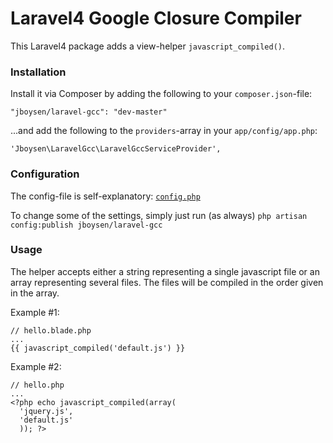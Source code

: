 Laravel4 Google Closure Compiler
===========

This Laravel4 package adds a view-helper `javascript_compiled()`.

### Installation

Install it via Composer by adding the following to your `composer.json`-file:

    "jboysen/laravel-gcc": "dev-master"

...and add the following to the `providers`-array in your `app/config/app.php`:

    'Jboysen\LaravelGcc\LaravelGccServiceProvider',
    
### Configuration

The config-file is self-explanatory: [`config.php`](https://github.com/jboysen/laravel-gcc/blob/master/src/config/config.php)

To change some of the settings, simply just run (as always) `php artisan config:publish jboysen/laravel-gcc`

### Usage

The helper accepts either a string representing a single javascript file or an array representing several files. 
The files will be compiled in the order given in the array.

Example #1:

    // hello.blade.php
    ...
    {{ javascript_compiled('default.js') }}
    
Example #2:

    // hello.php
    ...
    <?php echo javascript_compiled(array(
      'jquery.js',
      'default.js'
      )); ?>
